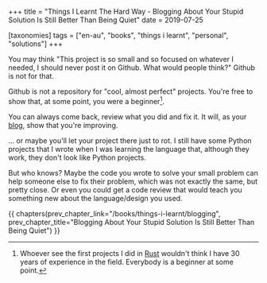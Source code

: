 +++
title = "Things I Learnt The Hard Way - Blogging About Your Stupid Solution Is Still Better Than Being Quiet"
date = 2019-07-25

[taxonomies]
tags = ["en-au", "books", "things i learnt", "personal", "solutions"]
+++

You may think "This project is so small and so focused on whatever I needed, I
should never post it on Github. What would people think?" Github is not for
that.

<!-- more -->

Github is not a repository for "cool, almost perfect" projects. You're free to
show that, at some point, you were a beginner[^1].

You can always come back, review what you did and fix it. It will, as your
[blog](/books/things-i-learnt/blogging), show that you're improving.

... or maybe you'll let your project there just to rot. I still have some
Python projects that I wrote when I was learning the language that, although
they work, they don't look like Python projects.

But who knows? Maybe the code you wrote to solve your small problem can help
someone else to fix their problem, which was not exactly the same, but pretty
close. Or even you could get a code review that would teach you something new
about the language/design you used.

[^1]: Whoever see the first projects I did in
  [Rust](https://www.rust-lang.org/) wouldn't think I have 30 years of
  experience in the field. Everybody is a beginner at some point.

{{ chapters(prev_chapter_link="/books/things-i-learnt/blogging", prev_chapter_title="Blogging About Your Stupid Solution Is Still Better Than Being Quiet") }}

